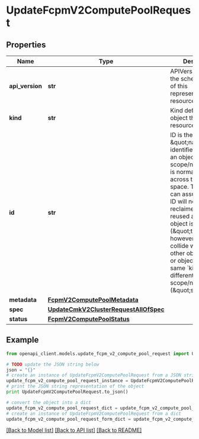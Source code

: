 # UpdateFcpmV2ComputePoolRequest


## Properties
Name | Type | Description | Notes
------------ | ------------- | ------------- | -------------
**api_version** | **str** | APIVersion defines the schema version of this representation of a resource. | [optional] [readonly] 
**kind** | **str** | Kind defines the object this REST resource represents. | [optional] [readonly] 
**id** | **str** | ID is the \&quot;natural identifier\&quot; for an object within its scope/namespace; it is normally unique across time but not space. That is, you can assume that the ID will not be reclaimed and reused after an object is deleted (\&quot;time\&quot;); however, it may collide with IDs for other object &#x60;kinds&#x60; or objects of the same &#x60;kind&#x60; within a different scope/namespace (\&quot;space\&quot;). | [optional] [readonly] 
**metadata** | [**FcpmV2ComputePoolMetadata**](FcpmV2ComputePoolMetadata.md) |  | [optional] 
**spec** | [**UpdateCmkV2ClusterRequestAllOfSpec**](UpdateCmkV2ClusterRequestAllOfSpec.md) |  | 
**status** | [**FcpmV2ComputePoolStatus**](FcpmV2ComputePoolStatus.md) |  | [optional] 

## Example

```python
from openapi_client.models.update_fcpm_v2_compute_pool_request import UpdateFcpmV2ComputePoolRequest

# TODO update the JSON string below
json = "{}"
# create an instance of UpdateFcpmV2ComputePoolRequest from a JSON string
update_fcpm_v2_compute_pool_request_instance = UpdateFcpmV2ComputePoolRequest.from_json(json)
# print the JSON string representation of the object
print UpdateFcpmV2ComputePoolRequest.to_json()

# convert the object into a dict
update_fcpm_v2_compute_pool_request_dict = update_fcpm_v2_compute_pool_request_instance.to_dict()
# create an instance of UpdateFcpmV2ComputePoolRequest from a dict
update_fcpm_v2_compute_pool_request_form_dict = update_fcpm_v2_compute_pool_request.from_dict(update_fcpm_v2_compute_pool_request_dict)
```
[[Back to Model list]](../ccloud/README.md#documentation-for-models) [[Back to API list]](../ccloud/README.md#documentation-for-api-endpoints) [[Back to README]](../ccloud/README.md)


